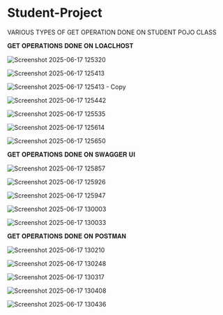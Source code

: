 # Student-Project
VARIOUS TYPES OF GET OPERATION DONE ON STUDENT POJO CLASS 

𝐆𝐄𝐓 𝐎𝐏𝐄𝐑𝐀𝐓𝐈𝐎𝐍𝐒 𝐃𝐎𝐍𝐄 𝐎𝐍 𝐋𝐎𝐀𝐂𝐋𝐇𝐎𝐒𝐓

![Screenshot 2025-06-17 125320](https://github.com/user-attachments/assets/e481078b-99c6-4dd2-8412-c61ddf5da506)

![Screenshot 2025-06-17 125413](https://github.com/user-attachments/assets/85a85da5-9201-4e56-8813-f85ece434762)

![Screenshot 2025-06-17 125413 - Copy](https://github.com/user-attachments/assets/931ae0de-3c6a-428c-b950-7b16cd163f2d)

![Screenshot 2025-06-17 125442](https://github.com/user-attachments/assets/57f01617-ea34-4dc2-ba47-b3ddf19c7922)

![Screenshot 2025-06-17 125535](https://github.com/user-attachments/assets/bbf118f8-4333-40b5-9342-77ca2be8d8aa)

![Screenshot 2025-06-17 125614](https://github.com/user-attachments/assets/dbab69bc-78cd-4782-b7f3-e6098e93a2a3)

![Screenshot 2025-06-17 125650](https://github.com/user-attachments/assets/43cd7904-d4b7-4970-845e-c2175e3127fd)


𝐆𝐄𝐓 𝐎𝐏𝐄𝐑𝐀𝐓𝐈𝐎𝐍𝐒 𝐃𝐎𝐍𝐄 𝐎𝐍 𝐒𝐖𝐀𝐆𝐆𝐄𝐑 𝐔𝐈

![Screenshot 2025-06-17 125857](https://github.com/user-attachments/assets/60bb03d9-2160-43d4-8fba-75acf9b56733)

![Screenshot 2025-06-17 125926](https://github.com/user-attachments/assets/5653673f-b859-4092-9668-4d81b101274d)

![Screenshot 2025-06-17 125947](https://github.com/user-attachments/assets/9b52cf78-99ca-455f-82ef-bcd4e12b378b)

![Screenshot 2025-06-17 130003](https://github.com/user-attachments/assets/d86ce5bf-274a-4693-bee8-75284b326180)

![Screenshot 2025-06-17 130033](https://github.com/user-attachments/assets/9a3da250-a255-4dc7-b008-4d7ccaa3d138)


𝐆𝐄𝐓 𝐎𝐏𝐄𝐑𝐀𝐓𝐈𝐎𝐍𝐒 𝐃𝐎𝐍𝐄 𝐎𝐍 𝐏𝐎𝐒𝐓𝐌𝐀𝐍


![Screenshot 2025-06-17 130210](https://github.com/user-attachments/assets/809b4918-64ae-4a83-9f6c-3f2c5e868e27)

![Screenshot 2025-06-17 130248](https://github.com/user-attachments/assets/e675710b-9aff-4712-ad65-466311eb25e4)

![Screenshot 2025-06-17 130317](https://github.com/user-attachments/assets/8f6c2f0e-463a-4a4a-950f-90040d11baca)

![Screenshot 2025-06-17 130408](https://github.com/user-attachments/assets/f856b20f-ac08-447c-ad68-5a58dd401cb7)

![Screenshot 2025-06-17 130436](https://github.com/user-attachments/assets/b681cfd7-0a06-47d9-a0f4-b168c849a0c4)




